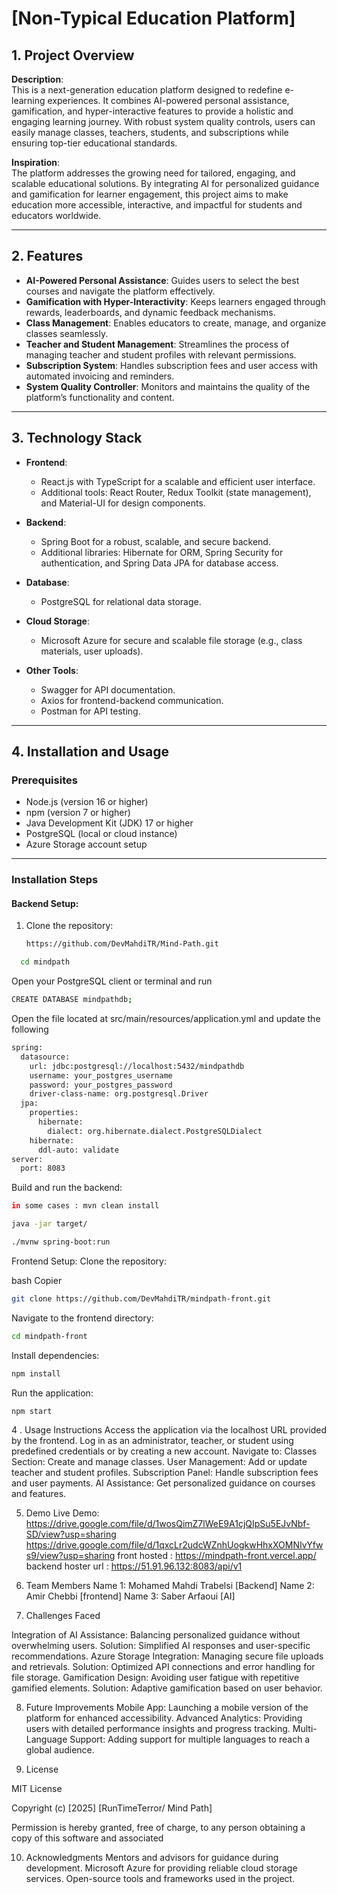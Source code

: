 # [Non-Typical Education Platform]

## 1. Project Overview

**Description**:  
This is a next-generation education platform designed to redefine e-learning experiences. It combines AI-powered personal assistance, gamification, and hyper-interactive features to provide a holistic and engaging learning journey. With robust system quality controls, users can easily manage classes, teachers, students, and subscriptions while ensuring top-tier educational standards.

**Inspiration**:  
The platform addresses the growing need for tailored, engaging, and scalable educational solutions. By integrating AI for personalized guidance and gamification for learner engagement, this project aims to make education more accessible, interactive, and impactful for students and educators worldwide.

---

## 2. Features

- **AI-Powered Personal Assistance**: Guides users to select the best courses and navigate the platform effectively.
- **Gamification with Hyper-Interactivity**: Keeps learners engaged through rewards, leaderboards, and dynamic feedback mechanisms.
- **Class Management**: Enables educators to create, manage, and organize classes seamlessly.
- **Teacher and Student Management**: Streamlines the process of managing teacher and student profiles with relevant permissions.
- **Subscription System**: Handles subscription fees and user access with automated invoicing and reminders.
- **System Quality Controller**: Monitors and maintains the quality of the platform’s functionality and content.

---

## 3. Technology Stack

- **Frontend**:  
  - React.js with TypeScript for a scalable and efficient user interface.
  - Additional tools: React Router, Redux Toolkit (state management), and Material-UI for design components.

- **Backend**:  
  - Spring Boot for a robust, scalable, and secure backend.
  - Additional libraries: Hibernate for ORM, Spring Security for authentication, and Spring Data JPA for database access.

- **Database**:  
  - PostgreSQL for relational data storage.

- **Cloud Storage**:  
  - Microsoft Azure for secure and scalable file storage (e.g., class materials, user uploads).

- **Other Tools**:  
  - Swagger for API documentation.
  - Axios for frontend-backend communication.
  - Postman for API testing.

---

## 4. Installation and Usage

### **Prerequisites**

- Node.js (version 16 or higher)
- npm (version 7 or higher)
- Java Development Kit (JDK) 17 or higher
- PostgreSQL (local or cloud instance)
- Azure Storage account setup

---

### **Installation Steps**

#### Backend Setup:

1. Clone the repository:
   ```bash
   https://github.com/DevMahdiTR/Mind-Path.git

```bash
  cd mindpath
```

Open your PostgreSQL client or terminal and run
```bash
CREATE DATABASE mindpathdb;
```
Open the file located at src/main/resources/application.yml and update the following
```bash
spring:
  datasource:
    url: jdbc:postgresql://localhost:5432/mindpathdb
    username: your_postgres_username
    password: your_postgres_password
    driver-class-name: org.postgresql.Driver
  jpa:
    properties:
      hibernate:
        dialect: org.hibernate.dialect.PostgreSQLDialect
    hibernate:
      ddl-auto: validate
server:
  port: 8083

```
Build and run the backend:
```bash
in some cases : mvn clean install

java -jar target/

./mvnw spring-boot:run
```
Frontend Setup:
Clone the repository:

bash
Copier
```bash
git clone https://github.com/DevMahdiTR/mindpath-front.git
```
Navigate to the frontend directory:

```bash
cd mindpath-front
```

Install dependencies:


```bash
npm install
```

Run the application:
```bash
npm start
```

4 . Usage Instructions
Access the application via the localhost URL provided by the frontend.
Log in as an administrator, teacher, or student using predefined credentials or by creating a new account.
Navigate to:
Classes Section: Create and manage classes.
User Management: Add or update teacher and student profiles.
Subscription Panel: Handle subscription fees and user payments.
AI Assistance: Get personalized guidance on courses and features.

5. Demo
Live Demo: https://drive.google.com/file/d/1wosQimZ7lWeE9A1cjQIpSu5EJvNbf-SD/view?usp=sharing
   https://drive.google.com/file/d/1qxcLr2udcWZnhUogkwHhxXOMNIvYfws9/view?usp=sharing
front hosted : https://mindpath-front.vercel.app/
backend hoster url : https://51.91.96.132:8083/api/v1

6. Team Members
Name 1: Mohamed Mahdi Trabelsi [Backend]
Name 2: Amir Chebbi [frontend]
Name 3: Saber Arfaoui [AI]

7. Challenges Faced

Integration of AI Assistance: Balancing personalized guidance without overwhelming users.
Solution: Simplified AI responses and user-specific recommendations.
Azure Storage Integration: Managing secure file uploads and retrievals.
Solution: Optimized API connections and error handling for file storage.
Gamification Design: Avoiding user fatigue with repetitive gamified elements.
Solution: Adaptive gamification based on user behavior.


8. Future Improvements
Mobile App: Launching a mobile version of the platform for enhanced accessibility.
Advanced Analytics: Providing users with detailed performance insights and progress tracking.
Multi-Language Support: Adding support for multiple languages to reach a global audience.


9. License

MIT License

Copyright (c) [2025] [RunTimeTerror/ Mind Path]

Permission is hereby granted, free of charge, to any person obtaining a copy of this software and associated


10. Acknowledgments
Mentors and advisors for guidance during development.
Microsoft Azure for providing reliable cloud storage services.
Open-source tools and frameworks used in the project.

